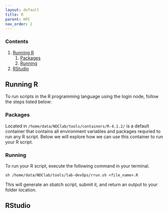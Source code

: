 ```yaml
---
layout: default
title: R
parent: HPC
nav_order: 2
---
```


### Contents
1. [Running R](#Running-R)
    1. [Packages](#Loading-Packages)
    2. [Running](#Running-Scripts)
2. [RStudio](#RStudio)

## Running R

To run scripts in the R programming language using the login node, follow the steps listed below:

### Packages

Located in `/home/data/NDClab/tools/containers/R-4.1.2/` is a default container that contains all environment variables and packages requried to run any R script. Below we will explore how we can use this container to run your R script.

### Running

To run your R script, execute the following command in your terminal.

```
sh /home/data/NDClab/tools/lab-devOps/rrun.sh <file_name>.R
```

This will generate an sbatch script, submit it, and return an output to your folder location.

## RStudio